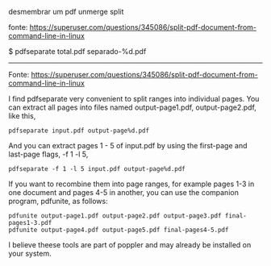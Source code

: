 desmembrar um pdf
unmerge
split 

fonte: https://superuser.com/questions/345086/split-pdf-document-from-command-line-in-linux

$ pdfseparate total.pdf separado-%d.pdf

---

Fonte: https://superuser.com/questions/345086/split-pdf-document-from-command-line-in-linux

I find pdfseparate very convenient to split ranges into individual pages. You can extract all pages into files named output-page1.pdf, output-page2.pdf, like this,

`pdfseparate input.pdf output-page%d.pdf`

And you can extract pages 1 - 5 of input.pdf by using the first-page and last-page flags, -f 1 -l 5,

`pdfseparate -f 1 -l 5 input.pdf output-page%d.pdf`

If you want to recombine them into page ranges, for example pages 1-3 in one document and pages 4-5 in another, you can use the companion program, pdfunite, as follows:

```
pdfunite output-page1.pdf output-page2.pdf output-page3.pdf final-pages1-3.pdf
pdfunite output-page4.pdf output-page5.pdf final-pages4-5.pdf
```

I believe theese tools are part of poppler and may already be installed on your system.


